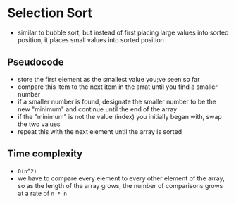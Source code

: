 # Selection Sort

-   similar to bubble sort, but instead of first placing large values into sorted position, it places small values into sorted position

## Pseudocode

-   store the first element as the smallest value you;ve seen so far
-   compare this item to the next item in the arrat until you find a smaller number
-   if a smaller number is found, designate the smaller number to be the new "minimum" and continue until the end of the array
-   if the "minimum" is not the value (index) you initially began with, swap the two values
-   repeat this with the next element until the array is sorted

## Time complexity

-   `O(n^2)`
-   we have to compare every element to every other element of the array, so as the length of the array grows, the number of comparisons grows at a rate of `n * n`
